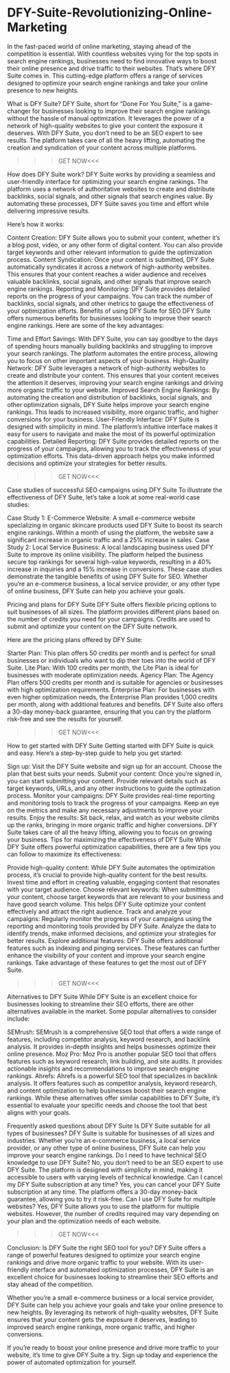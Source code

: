 # DFY-Suite-Revolutionizing-Online-Marketing
In the fast-paced world of online marketing, staying ahead of the competition is essential. With countless websites vying for the top spots in search engine rankings, businesses need to find innovative ways to boost their online presence and drive traffic to their websites. That’s where DFY Suite comes in. This cutting-edge platform offers a range of services designed to optimize your search engine rankings and take your online presence to new heights.

What is DFY Suite?
DFY Suite, short for “Done For You Suite,” is a game-changer for businesses looking to improve their search engine rankings without the hassle of manual optimization. It leverages the power of a network of high-quality websites to give your content the exposure it deserves. With DFY Suite, you don’t need to be an SEO expert to see results. The platform takes care of all the heavy lifting, automating the creation and syndication of your content across multiple platforms.

>>>GET NOW<<<

How does DFY Suite work?
DFY Suite works by providing a seamless and user-friendly interface for optimizing your search engine rankings. The platform uses a network of authoritative websites to create and distribute backlinks, social signals, and other signals that search engines value. By automating these processes, DFY Suite saves you time and effort while delivering impressive results.

Here’s how it works:

Content Creation: DFY Suite allows you to submit your content, whether it’s a blog post, video, or any other form of digital content. You can also provide target keywords and other relevant information to guide the optimization process.
Content Syndication: Once your content is submitted, DFY Suite automatically syndicates it across a network of high-authority websites. This ensures that your content reaches a wider audience and receives valuable backlinks, social signals, and other signals that improve search engine rankings.
Reporting and Monitoring: DFY Suite provides detailed reports on the progress of your campaigns. You can track the number of backlinks, social signals, and other metrics to gauge the effectiveness of your optimization efforts.
Benefits of using DFY Suite for SEO
DFY Suite offers numerous benefits for businesses looking to improve their search engine rankings. Here are some of the key advantages:

Time and Effort Savings: With DFY Suite, you can say goodbye to the days of spending hours manually building backlinks and struggling to improve your search rankings. The platform automates the entire process, allowing you to focus on other important aspects of your business.
High-Quality Network: DFY Suite leverages a network of high-authority websites to create and distribute your content. This ensures that your content receives the attention it deserves, improving your search engine rankings and driving more organic traffic to your website.
Improved Search Engine Rankings: By automating the creation and distribution of backlinks, social signals, and other optimization signals, DFY Suite helps improve your search engine rankings. This leads to increased visibility, more organic traffic, and higher conversions for your business.
User-Friendly Interface: DFY Suite is designed with simplicity in mind. The platform’s intuitive interface makes it easy for users to navigate and make the most of its powerful optimization capabilities.
Detailed Reporting: DFY Suite provides detailed reports on the progress of your campaigns, allowing you to track the effectiveness of your optimization efforts. This data-driven approach helps you make informed decisions and optimize your strategies for better results.
>>>GET NOW<<<

Case studies of successful SEO campaigns using DFY Suite
To illustrate the effectiveness of DFY Suite, let’s take a look at some real-world case studies:

Case Study 1: E-Commerce Website: A small e-commerce website specializing in organic skincare products used DFY Suite to boost its search engine rankings. Within a month of using the platform, the website saw a significant increase in organic traffic and a 25% increase in sales.
Case Study 2: Local Service Business: A local landscaping business used DFY Suite to improve its online visibility. The platform helped the business secure top rankings for several high-value keywords, resulting in a 40% increase in inquiries and a 15% increase in conversions.
These case studies demonstrate the tangible benefits of using DFY Suite for SEO. Whether you’re an e-commerce business, a local service provider, or any other type of online business, DFY Suite can help you achieve your goals.

Pricing and plans for DFY Suite
DFY Suite offers flexible pricing options to suit businesses of all sizes. The platform provides different plans based on the number of credits you need for your campaigns. Credits are used to submit and optimize your content on the DFY Suite network.

Here are the pricing plans offered by DFY Suite:

Starter Plan: This plan offers 50 credits per month and is perfect for small businesses or individuals who want to dip their toes into the world of DFY Suite.
Lite Plan: With 100 credits per month, the Lite Plan is ideal for businesses with moderate optimization needs.
Agency Plan: The Agency Plan offers 500 credits per month and is suitable for agencies or businesses with high optimization requirements.
Enterprise Plan: For businesses with even higher optimization needs, the Enterprise Plan provides 1,000 credits per month, along with additional features and benefits.
DFY Suite also offers a 30-day money-back guarantee, ensuring that you can try the platform risk-free and see the results for yourself.

>>>GET NOW<<<

How to get started with DFY Suite
Getting started with DFY Suite is quick and easy. Here’s a step-by-step guide to help you get started:

Sign up: Visit the DFY Suite website and sign up for an account. Choose the plan that best suits your needs.
Submit your content: Once you’re signed in, you can start submitting your content. Provide relevant details such as target keywords, URLs, and any other instructions to guide the optimization process.
Monitor your campaigns: DFY Suite provides real-time reporting and monitoring tools to track the progress of your campaigns. Keep an eye on the metrics and make any necessary adjustments to improve your results.
Enjoy the results: Sit back, relax, and watch as your website climbs up the ranks, bringing in more organic traffic and higher conversions. DFY Suite takes care of all the heavy lifting, allowing you to focus on growing your business.
Tips for maximizing the effectiveness of DFY Suite
While DFY Suite offers powerful optimization capabilities, there are a few tips you can follow to maximize its effectiveness:

Provide high-quality content: While DFY Suite automates the optimization process, it’s crucial to provide high-quality content for the best results. Invest time and effort in creating valuable, engaging content that resonates with your target audience.
Choose relevant keywords: When submitting your content, choose target keywords that are relevant to your business and have good search volume. This helps DFY Suite optimize your content effectively and attract the right audience.
Track and analyze your campaigns: Regularly monitor the progress of your campaigns using the reporting and monitoring tools provided by DFY Suite. Analyze the data to identify trends, make informed decisions, and optimize your strategies for better results.
Explore additional features: DFY Suite offers additional features such as indexing and pinging services. These features can further enhance the visibility of your content and improve your search engine rankings. Take advantage of these features to get the most out of DFY Suite.
>>>GET NOW<<<

Alternatives to DFY Suite
While DFY Suite is an excellent choice for businesses looking to streamline their SEO efforts, there are other alternatives available in the market. Some popular alternatives to consider include:

SEMrush: SEMrush is a comprehensive SEO tool that offers a wide range of features, including competitor analysis, keyword research, and backlink analysis. It provides in-depth insights and helps businesses optimize their online presence.
Moz Pro: Moz Pro is another popular SEO tool that offers features such as keyword research, link building, and site audits. It provides actionable insights and recommendations to improve search engine rankings.
Ahrefs: Ahrefs is a powerful SEO tool that specializes in backlink analysis. It offers features such as competitor analysis, keyword research, and content optimization to help businesses boost their search engine rankings.
While these alternatives offer similar capabilities to DFY Suite, it’s essential to evaluate your specific needs and choose the tool that best aligns with your goals.

Frequently asked questions about DFY Suite
Is DFY Suite suitable for all types of businesses? DFY Suite is suitable for businesses of all sizes and industries. Whether you’re an e-commerce business, a local service provider, or any other type of online business, DFY Suite can help you improve your search engine rankings.
Do I need to have technical SEO knowledge to use DFY Suite? No, you don’t need to be an SEO expert to use DFY Suite. The platform is designed with simplicity in mind, making it accessible to users with varying levels of technical knowledge.
Can I cancel my DFY Suite subscription at any time? Yes, you can cancel your DFY Suite subscription at any time. The platform offers a 30-day money-back guarantee, allowing you to try it risk-free.
Can I use DFY Suite for multiple websites? Yes, DFY Suite allows you to use the platform for multiple websites. However, the number of credits required may vary depending on your plan and the optimization needs of each website.
>>>GET NOW<<<

Conclusion: Is DFY Suite the right SEO tool for you?
DFY Suite offers a range of powerful features designed to optimize your search engine rankings and drive more organic traffic to your website. With its user-friendly interface and automated optimization processes, DFY Suite is an excellent choice for businesses looking to streamline their SEO efforts and stay ahead of the competition.

Whether you’re a small e-commerce business or a local service provider, DFY Suite can help you achieve your goals and take your online presence to new heights. By leveraging its network of high-quality websites, DFY Suite ensures that your content gets the exposure it deserves, leading to improved search engine rankings, more organic traffic, and higher conversions.

If you’re ready to boost your online presence and drive more traffic to your website, it’s time to give DFY Suite a try. Sign up today and experience the power of automated optimization for yourself.

